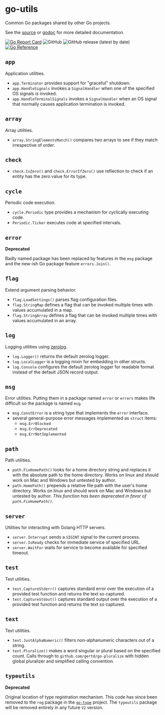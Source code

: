 # go-utils

Common Go packages shared by other Go projects.

See the [source](https://github.com/madkins23/go-utils)
or [godoc](https://godoc.org/github.com/madkins23/go-utils) for more detailed documentation.

[![Go Report Card](https://goreportcard.com/badge/github.com/madkins23/go-utils)](https://goreportcard.com/report/github.com/madkins23/go-utils)
![GitHub](https://img.shields.io/github/license/madkins23/go-utils)
![GitHub release (latest by date)](https://img.shields.io/github/v/release/madkins23/go-utils)
[![Go Reference](https://pkg.go.dev/badge/github.com/madkins23/go-utils.svg)](https://pkg.go.dev/github.com/madkins23/go-utils)

## `app`

Application utilities.

* `app.Terminator` provides support for "graceful" shutdown.
* `app.HandleSignals` invokes a `SignalHandler` when one of the specified
  OS signals is invoked.
* `app.HandleTerminalSignals` invokes a `SignalHandler` when an OS signal
  that normally causes application termination is invoked.

## `array`

Array utilities.

* `array.StringElementsMatch()` compares two arrays to see if they match irrespective of order.

## `check`

* `check.IsZero()` and `check.ErrorIfZero()` use reflection to check if an entity
  has the zero value for its type.

## `cycle`

Periodic code execution.

* `cycle.Periodic` type provides a mechanism for cyclically executing code.
* `Periodic.Ticker` executes code at specified intervals.

## `error`

**Deprecated**

Badly named package has been replaced by features in the `msg` package
and the new-ish Go package feature `errors.Join()`.

## `flag`

Extend argument parsing behavior.

* `flag.LoadSettings()` parses flag configuration files.
* `flag.StringMap` defines a flag that can be invoked multiple times with values accumulated in a map.
* `flag.StringArray` defines a flag that can be invoked multiple times with values accumulated in an array.

## `log`

Logging utilities using [zerolog](https://github.com/rs/zerolog).

* `log.Logger()` returns the default zerolog logger.
* `log.LocalLogger` is a logging mixin for embedding in other structs.
* `log.Console` configures the default zerolog logger for readable format
  instead of the default JSON record output.

## `msg`

Error utilities.
Putting them in a package named `error` or `errors` makes life difficult
so the package is named `msg`.

* `msg.ConstError` is a string type that implements the `error` interface.
* several general-purpose error messages implemented as `struct` items:
  * `msg.ErrBlocked`
  * `msg.ErrDeprecated`
  * `msg.ErrNotImplemented`

## `path`

Path utilities.

* `path.FixHomePath()` looks for a home directory string and replaces it with 
  the absolute path to the home directory.
  Works on linux and should work on Mac and Windows but untested by author.
* `path.HomePath()` prepends a relative file path with the user's home directory.
  Works on linux and should work on Mac and Windows but untested by author.
  _This function has been deprecated in favor of `path.FixHomePath()`._

## `server`

Utilities for interacting with Golang HTTP servers.

* `server.Interrupt` sends a `SIGINT` signal to the current process.
* `server.IsReady` checks for immediate service of specified URL.
* `server.WaitFor` waits for service to become available for specified timeout.

## `test`

Test utilities.

* `test.CaptureStderr()` captures standard error over the execution
of a provided test function and returns the text so captured.
* `test.CaptureStdout()` captures standard output over the execution
of a provided test function and returns the text so captured.

## `text`

Text utilities.

* `text.JustAlphaNumeric()` filters non-alphanumeric characters out of a string.
* `text.Pluralize()` makes a word singular or plural based on the specified count.
  Calls through to `github.com/gertd/go-pluralize` with hidden global pluralizer
  and simplified calling convention.

## `typeutils`

**Deprecated**

Original location of type registration mechanism.
This code has since been removed to the `reg` package in the
[`go-type`](https://github.com/madkins23/go-type) project.
The `typeutils` package will be removed entirely in any future `V2` version.
